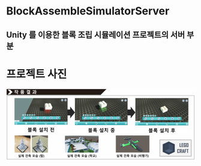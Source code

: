 # BlockAssembleSimulatorServer
## Unity 를 이용한 블록 조립 시뮬레이션 프로젝트의 서버 부분


# 프로젝트 사진

![title](https://github.com/jungmin3834/BlockAssembleSimulatorServer/blob/master/images/ProjectPictureA.png)

